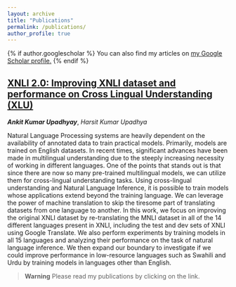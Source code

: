 ```yaml
---
layout: archive
title: "Publications"
permalink: /publications/
author_profile: true
---
```


{% if author.googlescholar %}
  You can also find my articles on <u><a href="{{author.googlescholar}}">my Google Scholar profile</a>.</u>
{% endif %}


[XNLI 2.0: Improving XNLI dataset and performance on Cross Lingual Understanding (XLU)](https://arxiv.org/abs/2301.06527)
------
***Ankit Kumar Upadhyay***, *Harsit Kumar Upadhya*

Natural Language Processing systems are heavily dependent on the availability of annotated data to train practical models. Primarily, models are trained on English datasets. In recent times, significant advances have been made in multilingual understanding due to the steeply increasing necessity of working in different languages. One of the points that stands out is that since there are now so many pre-trained multilingual models, we can utilize them for cross-lingual understanding tasks. Using cross-lingual understanding and Natural Language Inference, it is possible to train models whose applications extend beyond the training language. We can leverage the power of machine translation to skip the tiresome part of translating datasets from one language to another. In this work, we focus on improving the original XNLI dataset by re-translating the MNLI dataset in all of the 14 different languages present in XNLI, including the test and dev sets of XNLI using Google Translate. We also perform experiments by training models in all 15 languages and analyzing their performance on the task of natural language inference. We then expand our boundary to investigate if we could improve performance in low-resource languages such as Swahili and Urdu by training models in languages other than English.

> **Warning**
> Please read my publications by clicking on the link.